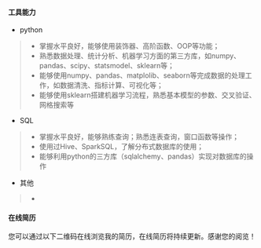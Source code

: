 #### 工具能力
* python
> * 掌握水平良好，能够使用装饰器、高阶函数、OOP等功能；
> * 熟悉数据处理、统计分析、机器学习方面的第三方库，如numpy、pandas、scipy、statsmodel、sklearn等；
> * 能够使用numpy、pandas、matplolib、seaborn等完成数据的处理工作，如数据清洗、指标计算、可视化等；
> * 能够使用sklearn搭建机器学习流程，熟悉基本模型的参数、交叉验证、网格搜索等


* SQL
> * 掌握水平良好，能够熟练查询；熟悉连表查询，窗口函数等操作；
> * 使用过Hive、SparkSQL，了解分布式数据库的使用；
> * 能够利用python的三方库（sqlalchemy、pandas）实现对数据库的操作

* 其他
> * 

#### 在线简历
您可以通过以下二维码在线浏览我的简历，在线简历将持续更新。感谢您的阅览！
